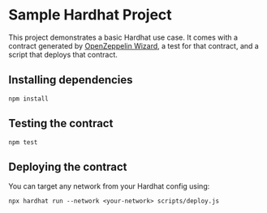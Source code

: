 # Sample Hardhat Project

This project demonstrates a basic Hardhat use case. It comes with a contract generated by [OpenZeppelin Wizard](https://wizard.openzeppelin.com/), a test for that contract, and a script that deploys that contract.

## Installing dependencies

```shell
npm install
```

## Testing the contract

```shell
npm test
```

## Deploying the contract

You can target any network from your Hardhat config using:

```shell
npx hardhat run --network <your-network> scripts/deploy.js
```
